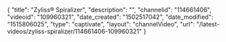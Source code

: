 {
    "title": "Zyliss&reg; Spiralizer",
    "description": "",
    "channelid": "114661406",
    "videoid": "109960321",
    "date_created": "1502517042",
    "date_modified": "1515806025",
    "type": "captivate",
    "layout": "channelVideo",
    "url": "\/latest-videos\/zyliss-spiralizer\/114661406-109960321"
}